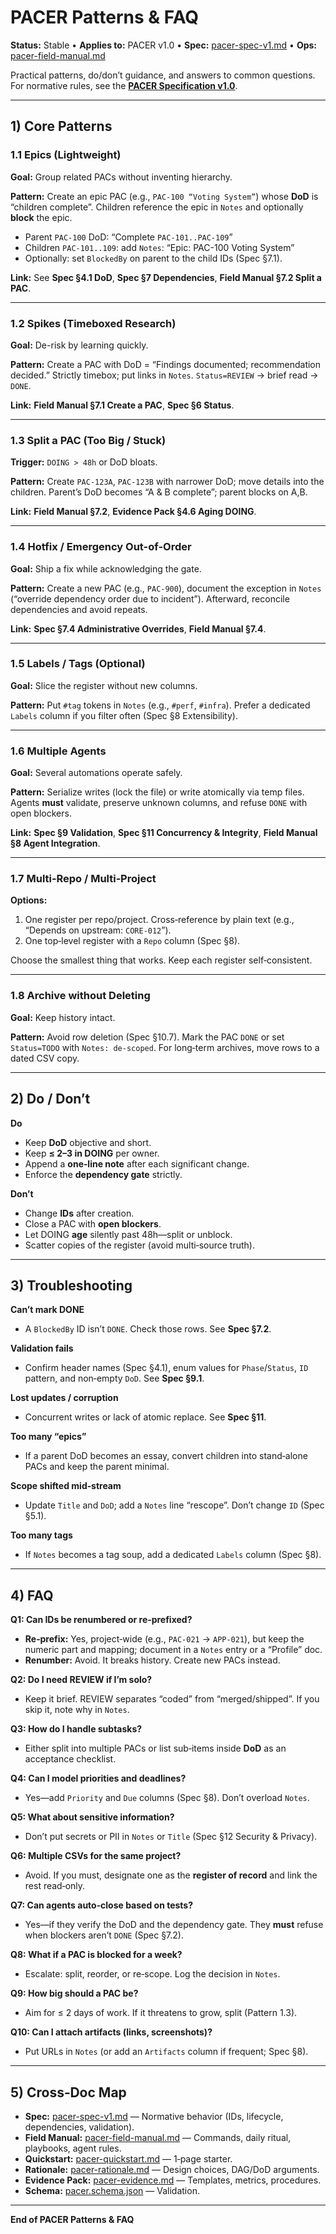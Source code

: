 # PACER Patterns & FAQ
**Status:** Stable • **Applies to:** PACER v1.0 • **Spec:** [pacer-spec-v1.md](pacer-spec-v1.md) • **Ops:** [pacer-field-manual.md](pacer-field-manual.md)

Practical patterns, do/don’t guidance, and answers to common questions. For normative rules, see the **[PACER Specification v1.0](pacer-spec-v1.md)**.

---

## 1) Core Patterns

### 1.1 Epics (Lightweight)
**Goal:** Group related PACs without inventing hierarchy.

**Pattern:** Create an epic PAC (e.g., `PAC-100 “Voting System”`) whose **DoD** is “children complete”. Children reference the epic in `Notes` and optionally **block** the epic.

- Parent `PAC-100` DoD: “Complete `PAC-101..PAC-109`”  
- Children `PAC-101..109`: add `Notes`: “Epic: PAC-100 Voting System”  
- Optionally: set `BlockedBy` on parent to the child IDs (Spec §7.1).

**Link:** See **Spec §4.1 DoD**, **Spec §7 Dependencies**, **Field Manual §7.2 Split a PAC**.

---

### 1.2 Spikes (Timeboxed Research)
**Goal:** De-risk by learning quickly.

**Pattern:** Create a PAC with DoD = “Findings documented; recommendation decided.” Strictly timebox; put links in `Notes`. `Status=REVIEW` → brief read → `DONE`.

**Link:** **Field Manual §7.1 Create a PAC**, **Spec §6 Status**.

---

### 1.3 Split a PAC (Too Big / Stuck)
**Trigger:** `DOING > 48h` or DoD bloats.

**Pattern:** Create `PAC-123A`, `PAC-123B` with narrower DoD; move details into the children. Parent’s DoD becomes “A & B complete”; parent blocks on A,B.

**Link:** **Field Manual §7.2**, **Evidence Pack §4.6 Aging DOING**.

---

### 1.4 Hotfix / Emergency Out-of-Order
**Goal:** Ship a fix while acknowledging the gate.

**Pattern:** Create a new PAC (e.g., `PAC-900`), document the exception in `Notes` (“override dependency order due to incident”). Afterward, reconcile dependencies and avoid repeats.

**Link:** **Spec §7.4 Administrative Overrides**, **Field Manual §7.4**.

---

### 1.5 Labels / Tags (Optional)
**Goal:** Slice the register without new columns.

**Pattern:** Put `#tag` tokens in `Notes` (e.g., `#perf`, `#infra`). Prefer a dedicated `Labels` column if you filter often (Spec §8 Extensibility).

---

### 1.6 Multiple Agents
**Goal:** Several automations operate safely.

**Pattern:** Serialize writes (lock the file) or write atomically via temp files. Agents **must** validate, preserve unknown columns, and refuse `DONE` with open blockers.

**Link:** **Spec §9 Validation**, **Spec §11 Concurrency & Integrity**, **Field Manual §8 Agent Integration**.

---

### 1.7 Multi‑Repo / Multi‑Project
**Options:**
1) One register per repo/project. Cross‑reference by plain text (e.g., “Depends on upstream: `CORE-012`”).  
2) One top‑level register with a `Repo` column (Spec §8).

Choose the smallest thing that works. Keep each register self‑consistent.

---

### 1.8 Archive without Deleting
**Goal:** Keep history intact.

**Pattern:** Avoid row deletion (Spec §10.7). Mark the PAC `DONE` or set `Status=TODO` with `Notes: de‑scoped`. For long‑term archives, move rows to a dated CSV copy.

---

## 2) Do / Don’t

**Do**
- Keep **DoD** objective and short.  
- Keep **≤ 2–3 in DOING** per owner.  
- Append a **one‑line note** after each significant change.  
- Enforce the **dependency gate** strictly.

**Don’t**
- Change **IDs** after creation.  
- Close a PAC with **open blockers**.  
- Let DOING **age** silently past 48h—split or unblock.  
- Scatter copies of the register (avoid multi‑source truth).

---

## 3) Troubleshooting

**Can’t mark DONE**
- A `BlockedBy` ID isn’t `DONE`. Check those rows. See **Spec §7.2**.

**Validation fails**
- Confirm header names (Spec §4.1), enum values for `Phase`/`Status`, `ID` pattern, and non‑empty `DoD`. See **Spec §9.1**.

**Lost updates / corruption**
- Concurrent writes or lack of atomic replace. See **Spec §11**.

**Too many “epics”**
- If a parent DoD becomes an essay, convert children into stand‑alone PACs and keep the parent minimal.

**Scope shifted mid‑stream**
- Update `Title` and `DoD`; add a `Notes` line “rescope”. Don’t change `ID` (Spec §5.1).

**Too many tags**
- If `Notes` becomes a tag soup, add a dedicated `Labels` column (Spec §8).

---

## 4) FAQ

**Q1: Can IDs be renumbered or re‑prefixed?**  
- **Re‑prefix:** Yes, project‑wide (e.g., `PAC-021` → `APP-021`), but keep the numeric part and mapping; document in a `Notes` entry or a “Profile” doc.  
- **Renumber:** Avoid. It breaks history. Create new PACs instead.

**Q2: Do I need REVIEW if I’m solo?**  
- Keep it brief. REVIEW separates “coded” from “merged/shipped”. If you skip it, note why in `Notes`.

**Q3: How do I handle subtasks?**  
- Either split into multiple PACs or list sub‑items inside **DoD** as an acceptance checklist.

**Q4: Can I model priorities and deadlines?**  
- Yes—add `Priority` and `Due` columns (Spec §8). Don’t overload `Notes`.

**Q5: What about sensitive information?**  
- Don’t put secrets or PII in `Notes` or `Title` (Spec §12 Security & Privacy).

**Q6: Multiple CSVs for the same project?**  
- Avoid. If you must, designate one as the **register of record** and link the rest read‑only.

**Q7: Can agents auto‑close based on tests?**  
- Yes—if they verify the DoD and the dependency gate. They **must** refuse when blockers aren’t `DONE` (Spec §7.2).

**Q8: What if a PAC is blocked for a week?**  
- Escalate: split, reorder, or re‑scope. Log the decision in `Notes`.

**Q9: How big should a PAC be?**  
- Aim for ≤ 2 days of work. If it threatens to grow, split (Pattern 1.3).

**Q10: Can I attach artifacts (links, screenshots)?**  
- Put URLs in `Notes` (or add an `Artifacts` column if frequent; Spec §8).

---

## 5) Cross‑Doc Map
- **Spec:** [pacer-spec-v1.md](pacer-spec-v1.md) — Normative behavior (IDs, lifecycle, dependencies, validation).  
- **Field Manual:** [pacer-field-manual.md](pacer-field-manual.md) — Commands, daily ritual, playbooks, agent rules.  
- **Quickstart:** [pacer-quickstart.md](pacer-quickstart.md) — 1‑page starter.  
- **Rationale:** [pacer-rationale.md](pacer-rationale.md) — Design choices, DAG/DoD arguments.  
- **Evidence Pack:** [pacer-evidence.md](pacer-evidence.md) — Templates, metrics, procedures.  
- **Schema:** [pacer.schema.json](pacer.schema.json) — Validation.

---

**End of PACER Patterns & FAQ**
